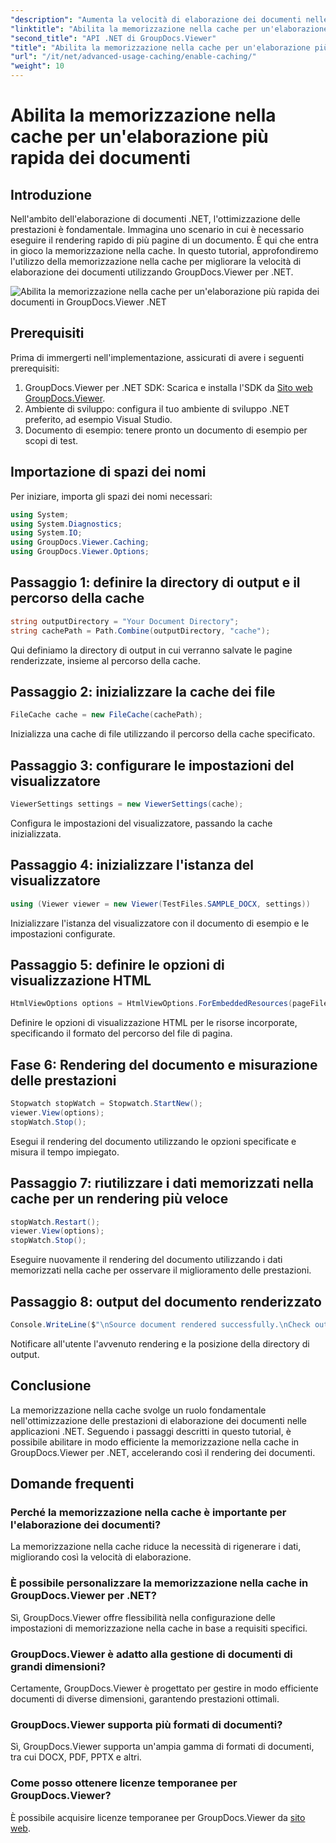 ```yaml
---
"description": "Aumenta la velocità di elaborazione dei documenti nelle app .NET con GroupDocs.Viewer sfruttando la memorizzazione nella cache. Ottimizza le prestazioni senza sforzo."
"linktitle": "Abilita la memorizzazione nella cache per un'elaborazione più rapida dei documenti"
"second_title": "API .NET di GroupDocs.Viewer"
"title": "Abilita la memorizzazione nella cache per un'elaborazione più rapida dei documenti"
"url": "/it/net/advanced-usage-caching/enable-caching/"
"weight": 10
---
```


# Abilita la memorizzazione nella cache per un'elaborazione più rapida dei documenti

## Introduzione
Nell'ambito dell'elaborazione di documenti .NET, l'ottimizzazione delle prestazioni è fondamentale. Immagina uno scenario in cui è necessario eseguire il rendering rapido di più pagine di un documento. È qui che entra in gioco la memorizzazione nella cache. In questo tutorial, approfondiremo l'utilizzo della memorizzazione nella cache per migliorare la velocità di elaborazione dei documenti utilizzando GroupDocs.Viewer per .NET.

![Abilita la memorizzazione nella cache per un'elaborazione più rapida dei documenti in GroupDocs.Viewer .NET](/viewer/advanced-usage/enable-caching-faster-document-processing-img.png)

## Prerequisiti
Prima di immergerti nell'implementazione, assicurati di avere i seguenti prerequisiti:
1. GroupDocs.Viewer per .NET SDK: Scarica e installa l'SDK da [Sito web GroupDocs.Viewer](https://releases.groupdocs.com/viewer/net/).
2. Ambiente di sviluppo: configura il tuo ambiente di sviluppo .NET preferito, ad esempio Visual Studio.
3. Documento di esempio: tenere pronto un documento di esempio per scopi di test.

## Importazione di spazi dei nomi
Per iniziare, importa gli spazi dei nomi necessari:
```csharp
using System;
using System.Diagnostics;
using System.IO;
using GroupDocs.Viewer.Caching;
using GroupDocs.Viewer.Options;
```

## Passaggio 1: definire la directory di output e il percorso della cache
```csharp
string outputDirectory = "Your Document Directory";
string cachePath = Path.Combine(outputDirectory, "cache");
```
Qui definiamo la directory di output in cui verranno salvate le pagine renderizzate, insieme al percorso della cache.
## Passaggio 2: inizializzare la cache dei file
```csharp
FileCache cache = new FileCache(cachePath);
```
Inizializza una cache di file utilizzando il percorso della cache specificato.
## Passaggio 3: configurare le impostazioni del visualizzatore
```csharp
ViewerSettings settings = new ViewerSettings(cache);
```
Configura le impostazioni del visualizzatore, passando la cache inizializzata.
## Passaggio 4: inizializzare l'istanza del visualizzatore
```csharp
using (Viewer viewer = new Viewer(TestFiles.SAMPLE_DOCX, settings))
```
Inizializzare l'istanza del visualizzatore con il documento di esempio e le impostazioni configurate.
## Passaggio 5: definire le opzioni di visualizzazione HTML
```csharp
HtmlViewOptions options = HtmlViewOptions.ForEmbeddedResources(pageFilePathFormat);
```
Definire le opzioni di visualizzazione HTML per le risorse incorporate, specificando il formato del percorso del file di pagina.
## Fase 6: Rendering del documento e misurazione delle prestazioni
```csharp
Stopwatch stopWatch = Stopwatch.StartNew();
viewer.View(options);
stopWatch.Stop();
```
Esegui il rendering del documento utilizzando le opzioni specificate e misura il tempo impiegato.
## Passaggio 7: riutilizzare i dati memorizzati nella cache per un rendering più veloce
```csharp
stopWatch.Restart();
viewer.View(options);
stopWatch.Stop();
```
Eseguire nuovamente il rendering del documento utilizzando i dati memorizzati nella cache per osservare il miglioramento delle prestazioni.
## Passaggio 8: output del documento renderizzato
```csharp
Console.WriteLine($"\nSource document rendered successfully.\nCheck output in {outputDirectory}.");
```
Notificare all'utente l'avvenuto rendering e la posizione della directory di output.

## Conclusione
La memorizzazione nella cache svolge un ruolo fondamentale nell'ottimizzazione delle prestazioni di elaborazione dei documenti nelle applicazioni .NET. Seguendo i passaggi descritti in questo tutorial, è possibile abilitare in modo efficiente la memorizzazione nella cache in GroupDocs.Viewer per .NET, accelerando così il rendering dei documenti.
## Domande frequenti
### Perché la memorizzazione nella cache è importante per l'elaborazione dei documenti?
La memorizzazione nella cache riduce la necessità di rigenerare i dati, migliorando così la velocità di elaborazione.
### È possibile personalizzare la memorizzazione nella cache in GroupDocs.Viewer per .NET?
Sì, GroupDocs.Viewer offre flessibilità nella configurazione delle impostazioni di memorizzazione nella cache in base a requisiti specifici.
### GroupDocs.Viewer è adatto alla gestione di documenti di grandi dimensioni?
Certamente, GroupDocs.Viewer è progettato per gestire in modo efficiente documenti di diverse dimensioni, garantendo prestazioni ottimali.
### GroupDocs.Viewer supporta più formati di documenti?
Sì, GroupDocs.Viewer supporta un'ampia gamma di formati di documenti, tra cui DOCX, PDF, PPTX e altri.
### Come posso ottenere licenze temporanee per GroupDocs.Viewer?
È possibile acquisire licenze temporanee per GroupDocs.Viewer da [sito web](https://purchase.groupdocs.com/temporary-license/).